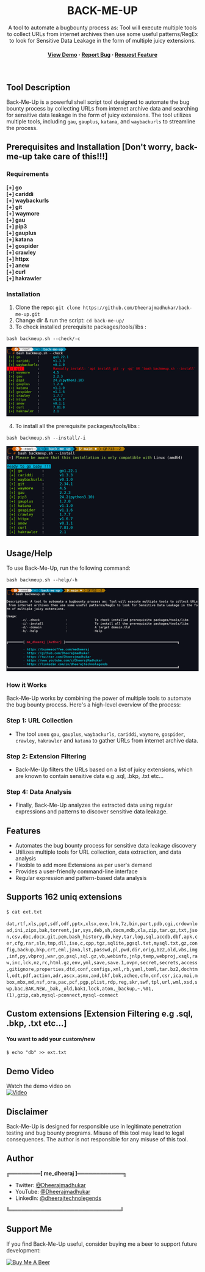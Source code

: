 <div align="center">
  <!-- <img src="assets/logo.png" alt="logo" width="250" height="auto" /> -->
<h1>BACK-ME-UP</h1>
  
  <p>
    A tool to automate a bugbounty process as: Tool will execute multiple tools to collect URLs from internet archives then use some useful patterns/RegEx to look for Sensitive Data Leakage in the form of multiple juicy extensions.
  </p>
  
  
<!-- Badges -->
<h4>
    <a href="https://youtu.be/1wv0DNSzFcM">View Demo</a>
    <span> · </span>
    <a href="https://github.com/Dheerajmadhukar/back-me-up/issues/">Report Bug</a>
  <span> · </span>
    <a href="https://github.com/Dheerajmadhukar/back-me-up/issues/">Request Feature</a>
  </h4>
</div>

<br />


## Tool Description

Back-Me-Up is a powerful shell script tool designed to automate the bug bounty process by collecting URLs from internet archive data and searching for sensitive data leakage in the form of juicy extensions. The tool utilizes multiple tools, including `gau`, `gauplus`, `katana`, and `waybackurls` to streamline the process.

## Prerequisites and Installation [Don't worry, back-me-up take care of this!!!]

### Requirements

 **[+] go**<br>
 **[+] cariddi**<br>
 **[+] waybackurls**<br>
 **[+] git**<br>
 **[+] waymore**<br>
 **[+] gau**<br>
 **[+] pip3**<br>
 **[+] gauplus**<br>
 **[+] katana**<br>
 **[+] gospider**<br>
 **[+] crawley**<br>
 **[+] httpx**<br>
 **[+] anew**<br>
 **[+] curl**<br>
 **[+] hakrawler**<br>

### Installation

1. Clone the repo: `git clone https://github.com/Dheerajmadhukar/back-me-up.git`
2. Change dir & run the script: `cd back-me-up/`
3. To check installed prerequisite packages/tools/libs :
```
bash backmeup.sh --check/-c
```
<img src="assets/backmeup-2.png" alt="logo" width="auto" height="auto" />

4. To install all the prerequisite packages/tools/libs :
```
bash backmeup.sh --install/-i
```
<img src="assets/backmeup-3.png" alt="logo" width="auto" height="auto" />


## Usage/Help

To use Back-Me-Up, run the following command:

```
bash backmeup.sh --help/-h
```
<img src="assets/backmeup-1.png" alt="logo" width="auto" height="auto" />

### How it Works

Back-Me-Up works by combining the power of multiple tools to automate the bug bounty process. Here's a high-level overview of the process:

### Step 1: URL Collection

* The tool uses `gau`, `gauplus`, `waybackurls`, `cariddi`, `waymore`, `gospider`, `crawley`, `hakrawler` and `katana` to gather URLs from internet archive data.

### Step 2: Extension Filtering

* Back-Me-Up filters the URLs based on a list of juicy extensions, which are known to contain sensitive data e.g .sql, .bkp, .txt etc...

### Step 4: Data Analysis

* Finally, Back-Me-Up analyzes the extracted data using regular expressions and patterns to discover sensitive data leakage. 

## Features

* Automates the bug bounty process for sensitive data leakage discovery
* Utilizes multiple tools for URL collection, data extraction, and data analysis
* Flexible to add more Extensions as per user's demand
* Provides a user-friendly command-line interface
* Regular expression and pattern-based data analysis

## Supports 162 uniq extensions
```
$ cat ext.txt 
```
`dat,rtf,xls,ppt,sdf,odf,pptx,xlsx,exe,lnk,7z,bin,part,pdb,cgi,crdownload,ini,zipx,bak,torrent,jar,sys,deb,sh,docm,mdb,xla,zip,tar.gz,txt,json,csv,doc,docx,git,pem,bash_history,db,key,tar,log,sql,accdb,dbf,apk,cer,cfg,rar,sln,tmp,dll,iso,c,cpp,tgz,sqlite,pgsql.txt,mysql.txt,gz,config,backup,bkp,crt,eml,java,lst,passwd,pl,pwd,dir,orig,bz2,old,vbs,img,inf,py,vbproj,war,go,psql,sql.gz,vb,webinfo,jnlp,temp,webproj,xsql,raw,inc,lck,nz,rc,html.gz,env,yml,save,save.1,ovpn,secret,secrets,access,gitignore,properties,dtd,conf,configs,xml,rb,yaml,toml,tar.bz2,dochtml,odt,pdf,action,adr,ascx,asmx,axd,bkf,bok,achee,cfm,cnf,csr,ica,mai,mbox,mbx,md,nsf,ora,pac,pcf,pgp,plist,rdp,reg,skr,swf,tpl,url,wml,xsd,swp,bac,BAK,NEW,_bak,_old,bak1,lock,atom,_backup,~,%01,(1),gzip,cab,mysql-pconnect,mysql-connect`


## Custom extensions [Extension Filtering e.g .sql, .bkp, .txt etc...]
#### You want to add your custom/new 
```
$ echo "db" >> ext.txt
```

## Demo Video

Watch the demo video on<br> [![Video](https://i.ytimg.com/vi/HenECEU9c34/maxresdefault.jpg)](https://www.youtube.com/watch?v=HenECEU9c34)

## Disclaimer

Back-Me-Up is designed for responsible use in legitimate penetration testing and bug bounty programs. Misuse of this tool may lead to legal consequences. The author is not responsible for any misuse of this tool.

## Author

**╔════════[ me_dheeraj ]════════════╗**

* Twitter: [@Dheerajmadhukar](https://twitter.com/Dheerajmadhukar)
* YouTube: [@Dheerajmadhukar](https://www.youtube.com/c/DheerajMadhukar)
* LinkedIn: [@dheerajtechnolegends](https://linkedin.com/in/dheerajtechnolegends)
  
**╚═════════════════════════════╝**

## Support Me

If you find Back-Me-Up useful, consider buying me a beer to support future development:

<a href="https://www.buymeacoffee.com/medheeraj" target="_blank"><img src="https://img.buymeacoffee.com/button-api/?text=Buy me a beer&emoji=🍺&slug=medheeraj&button_colour=FFDD00&font_colour=000000&font_family=Cookie&outline_colour=000000&coffee_colour=ffffff" alt="Buy Me A Beer"></a>

